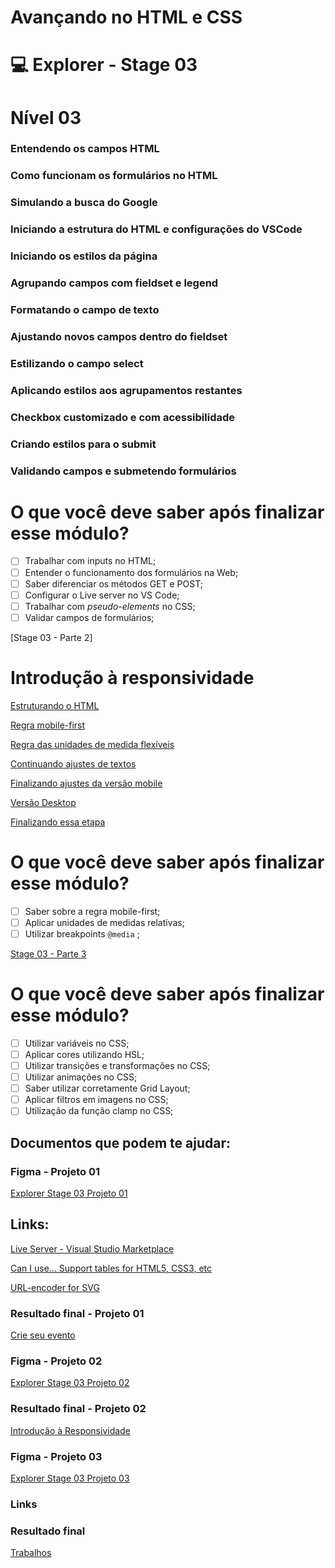 # Avançando no HTML e CSS

# 💻 Explorer - Stage 03

# Nível 03

### Entendendo os campos HTML

### Como funcionam os formulários no HTML

### Simulando a busca do Google

### Iniciando a estrutura do HTML e configurações do VSCode

### Iniciando os estilos da página

### Agrupando campos com fieldset e legend

### Formatando o campo de texto

### Ajustando novos campos dentro do fieldset

### Estilizando o campo select

### Aplicando estilos aos agrupamentos restantes

### Checkbox customizado e com acessibilidade

### Criando estilos para o submit

### Validando campos e submetendo formulários

# O que você deve saber após finalizar esse módulo?

- [ ] Trabalhar com inputs no HTML;
- [ ] Entender o funcionamento dos formulários na Web;
- [ ] Saber diferenciar os métodos GET e POST;
- [ ] Configurar o Live server no VS Code;
- [ ] Trabalhar com _pseudo-elements_ no CSS;
- [ ] Validar campos de formulários;

[Stage 03 - Parte 2]

# Introdução à responsividade

[Estruturando o HTML](https://www.notion.so/Estruturando-o-HTML-cfa538e5a80d4e9090157f3a308815f3)

[Regra mobile-first](https://www.notion.so/Regra-mobile-first-f858f7bf898849e7a1650507f7b4ace3)

[Regra das unidades de medida flexíveis](https://www.notion.so/Regra-das-unidades-de-medida-flex-veis-b878bb4f1cef49cead01059041b4ebb5)

[Continuando ajustes de textos](https://www.notion.so/Continuando-ajustes-de-textos-0acc380c05ec4e2c925edc0b0d0a74bc)

[Finalizando ajustes da versão mobile](https://www.notion.so/Finalizando-ajustes-da-vers-o-mobile-dd2e16990e3a4300b8d175dbebcaa07b)

[Versão Desktop](https://www.notion.so/Vers-o-Desktop-317c1d02a9a442b1aac5a694f7f3d71e)

[Finalizando essa etapa](https://www.notion.so/Finalizando-essa-etapa-902c3a46b1b142eabe650350bf99ed75)

# O que você deve saber após finalizar esse módulo?

- [ ] Saber sobre a regra mobile-first;
- [ ] Aplicar unidades de medidas relativas;
- [ ] Utilizar breakpoints `@media` ;

[Stage 03 - Parte 3](https://www.notion.so/14ccf2f43fa843079c53ac9dda18cb75)

# O que você deve saber após finalizar esse módulo?

- [ ] Utilizar variáveis no CSS;
- [ ] Aplicar cores utilizando HSL;
- [ ] Utilizar transições e transformações no CSS;
- [ ] Utilizar animações no CSS;
- [ ] Saber utilizar corretamente Grid Layout;
- [ ] Aplicar filtros em imagens no CSS;
- [ ] Utilização da função clamp no CSS;

## Documentos que podem te ajudar:

### Figma - Projeto 01

[Explorer Stage 03 Projeto 01](https://www.figma.com/file/sgcJKpGAeVqh7rf2pwsOd9/Explorer-Stage-03-Projeto-01/duplicate)

## Links:

[Live Server - Visual Studio Marketplace](https://marketplace.visualstudio.com/items?itemName=ritwickdey.LiveServer)

[Can I use... Support tables for HTML5, CSS3, etc](https://caniuse.com/)

[URL-encoder for SVG](https://yoksel.github.io/url-encoder/)

### Resultado final - Projeto 01

[Crie seu evento](https://explorer-stage03-p01.vercel.app/)

### Figma - Projeto 02

[Explorer Stage 03 Projeto 02](https://www.figma.com/file/DDFFO0Wh6wpOa0LdwNuR0y/Explorer-Stage-03-Projeto-02/duplicate)

### Resultado final - Projeto 02

[Introdução à Responsividade](https://explorer-stage03-p02.vercel.app/)

### Figma - Projeto 03

[Explorer Stage 03 Projeto 03](https://www.figma.com/file/sKWePDyLi3TtGphphy6tYk/Explorer-Stage-03-Projeto-03/duplicate)

### Links

[](https://images.unsplash.com/photo-1526738549149-8e07eca6c147?ixlib=rb-1.2.1&ixid=MnwxMjA3fDB8MHxzZWFyY2h8NXx8ZWxlY3Ryb25pY3N8ZW58MHx8MHx8&auto=format&fit=crop&w=800&q=60)

[](https://images.unsplash.com/photo-1550009158-9ebf69173e03?ixlib=rb-1.2.1&ixid=MnwxMjA3fDB8MHxzZWFyY2h8N3x8ZWxlY3Ryb25pY3N8ZW58MHx8MHx8&auto=format&fit=crop&w=800&q=60)

[](https://images.unsplash.com/photo-1498049794561-7780e7231661?ixlib=rb-1.2.1&ixid=MnwxMjA3fDB8MHxzZWFyY2h8M3x8ZWxlY3Ryb25pY3N8ZW58MHx8MHx8&auto=format&fit=crop&w=800&q=60)

[](https://images.unsplash.com/photo-1588508065123-287b28e013da?ixlib=rb-1.2.1&ixid=MnwxMjA3fDB8MHxzZWFyY2h8OHx8ZWxlY3Ryb25pY3N8ZW58MHx8MHx8&auto=format&fit=crop&w=800&q=60)

### Resultado final

[Trabalhos](https://explorer-stage03-p03.vercel.app/)
